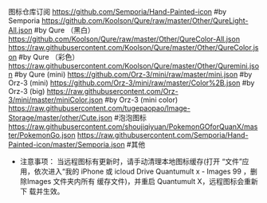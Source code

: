 图标仓库订阅
https://github.com/Semporia/Hand-Painted-icon
#by Semporia
https://github.com/Koolson/Qure/raw/master/Other/QureLight-All.json
#by Qure （黑白）
https://github.com/Koolson/Qure/raw/master/Other/QureColor-All.json
https://raw.githubusercontent.com/Koolson/Qure/master/Other/QureColor.json
#by Qure （彩色）
https://raw.githubusercontent.com/Koolson/Qure/master/Other/Quremini.json
#by Qure (mini)
https://github.com/Orz-3/mini/raw/master/mini.json
#by Orz-3 (mini)
https://github.com/Orz-3/mini/raw/master/Color%2B.json
#by Orz-3 (big)
https://raw.githubusercontent.com/Orz-3/mini/master/miniColor.json
#by Orz-3 (mini color)
https://raw.githubusercontent.com/tugepaopao/Image-Storage/master/other/Cute.json
#泡泡图标
https://raw.githubusercontent.com/shoujiqiyuan/PokemonGOforQuanX/master/PokemonGo.json
https://raw.githubusercontent.com/Semporia/Hand-Painted-icon/master/Semporia.json
#其他
* 注意事项：
当远程图标有更新时，请手动清理本地图标缓存(打开
“文件”应用，依次进入“我的 iPhone 或 icloud Drive
Quantumult x - Images
99
，删除Images 文件夹内所有
缓存文件)，并重启 Quantumult X，远程图标会重新下
载并生效。
